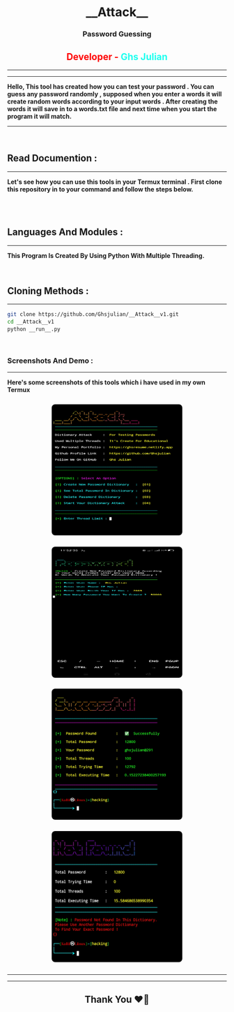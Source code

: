 <style>

img {
    border-radius : 8px;
    object-fit : fill;
    margin : .7rem auto ;
}
</style>
<center>
<h1>__Attack__</h1>
<h3>Password Guessing</h3>
<h2 style="color:red">Developer -<span style="color:rgb(30,255,239)"> Ghs Julian</span></h2>
</center>

---

---

<p>

**Hello, This tool has created how you can test your password . You can guess any password randomly , supposed when you enter a words it will create random words according to your input words . After creating the words it will save in to a words.txt file and next time when you start the program it will match.**

---

</p>
<br>
<h2>Read Documention : </h2>
<p>

---

**Let's see how you can use this tools in your Termux terminal . First clone this repository in to your command and follow the steps below.**

</p><br><br>

<h2>Languages And Modules : </h2>
<p>

---

**This Program Is Created By Using Python With Multiple Threading.**

</p><br>

<h2> Cloning Methods : </h2>

---

```bash
git clone https://github.com/Ghsjulian/__Attack__v1.git
cd __Attack__v1
python __run__.py
```

<br>


<h3>Screenshots And Demo : </h3>
<p>

---

**Here's some screenshots of this tools which i have used in my own Termux**

</p>
<center>
<img src="images/S1.jpg" width="300" height="300"/><br>
<img src="images/S2.jpg" width="300" height="300"/><br>
<img src="images/S3.jpg" width="300" height="300"/><br>
<img src="images/S4.jpg" width="300" height="300"/>
</center>

---

---

</p>
<center>
 <h2>Thank You ❤️🙏</h2>
</center>
